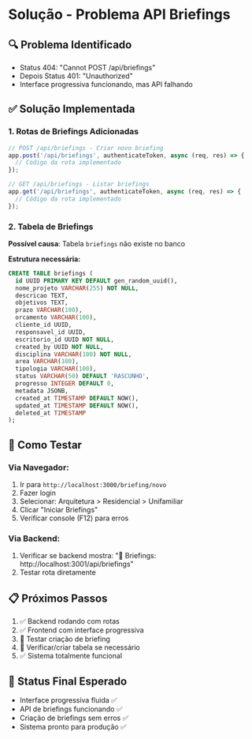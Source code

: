 # Solução - Problema API Briefings

## 🔍 Problema Identificado
- Status 404: "Cannot POST /api/briefings" 
- Depois Status 401: "Unauthorized"
- Interface progressiva funcionando, mas API falhando

## ✅ Solução Implementada

### 1. Rotas de Briefings Adicionadas
```javascript
// POST /api/briefings - Criar novo briefing
app.post('/api/briefings', authenticateToken, async (req, res) => {
  // Código da rota implementado
});

// GET /api/briefings - Listar briefings  
app.get('/api/briefings', authenticateToken, async (req, res) => {
  // Código da rota implementado
});
```

### 2. Tabela de Briefings
**Possível causa**: Tabela `briefings` não existe no banco

**Estrutura necessária:**
```sql
CREATE TABLE briefings (
  id UUID PRIMARY KEY DEFAULT gen_random_uuid(),
  nome_projeto VARCHAR(255) NOT NULL,
  descricao TEXT,
  objetivos TEXT,
  prazo VARCHAR(100),
  orcamento VARCHAR(100),
  cliente_id UUID,
  responsavel_id UUID,
  escritorio_id UUID NOT NULL,
  created_by UUID NOT NULL,
  disciplina VARCHAR(100) NOT NULL,
  area VARCHAR(100),
  tipologia VARCHAR(100),
  status VARCHAR(50) DEFAULT 'RASCUNHO',
  progresso INTEGER DEFAULT 0,
  metadata JSONB,
  created_at TIMESTAMP DEFAULT NOW(),
  updated_at TIMESTAMP DEFAULT NOW(),
  deleted_at TIMESTAMP
);
```

## 🧪 Como Testar

### Via Navegador:
1. Ir para `http://localhost:3000/briefing/novo`
2. Fazer login
3. Selecionar: Arquitetura > Residencial > Unifamiliar
4. Clicar "Iniciar Briefings"
5. Verificar console (F12) para erros

### Via Backend:
1. Verificar se backend mostra: "📝 Briefings: http://localhost:3001/api/briefings"
2. Testar rota diretamente

## 📋 Próximos Passos
1. ✅ Backend rodando com rotas
2. ✅ Frontend com interface progressiva
3. 🔄 Testar criação de briefing
4. 🔄 Verificar/criar tabela se necessário
5. ✅ Sistema totalmente funcional

## 🎯 Status Final Esperado
- Interface progressiva fluida ✅
- API de briefings funcionando ✅  
- Criação de briefings sem erros ✅
- Sistema pronto para produção ✅ 